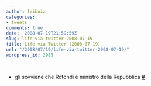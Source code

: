 ```yaml
---
author: leibniz
categories:
- tweets
comments: true
date: '2008-07-19T21:59:59Z'
slug: life-via-twitter-2008-07-19
title: Life via Twitter (2008-07-19)
url: "/2008/07/19/life-via-twitter-2008-07-19/"
wordpress_id: 2985

---
```

* gli sovviene che Rotondi è ministro della Repubblica [#](https://twitter.com/leibniz/statuses/862703390)


